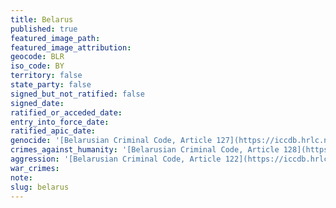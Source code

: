 ```yaml
---
title: Belarus
published: true
featured_image_path:
featured_image_attribution:
geocode: BLR
iso_code: BY
territory: false
state_party: false
signed_but_not_ratified: false
signed_date:
ratified_or_acceded_date:
entry_into_force_date:
ratified_apic_date:
genocide: '[Belarusian Criminal Code, Article 127](https://iccdb.hrlc.net/data/doc/572/)'
crimes_against_humanity: '[Belarusian Criminal Code, Article 128](https://iccdb.hrlc.net/data/doc/572/)'
aggression: '[Belarusian Criminal Code, Article 122](https://iccdb.hrlc.net/data/doc/572/)'
war_crimes:
note:
slug: belarus
---
```



